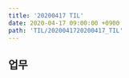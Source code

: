 ```yaml
---
title: '20200417 TIL'
date: 2020-04-17 09:00:00 +0900
path: 'TIL/2020041720200417_TIL'
---
```


## 업무

